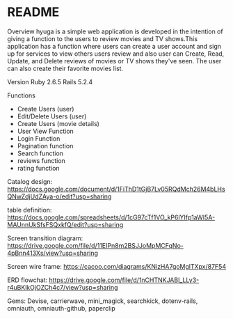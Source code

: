# README

Overview
hyuga is a simple web application is developed in the intention of giving a function to the users to review movies and TV shows.This application has a function where users can create a user account and sign up for services to view others users review and also user can Create, Read, Update, and Delete reviews of movies or TV shows they've seen. The user can also create their favorite movies list.

Version Ruby 2.6.5 Rails 5.2.4

Functions
- Create Users (user)
- Edit/Delete Users (user)
- Create Users (movie details)
- User View Function
- Login Function
- Pagination function
- Search function
- reviews function
- rating function

Catalog design: https://docs.google.com/document/d/1FiThD1tGjB7Lv05RQdMch26M4bLHsQNwZdjUdZAya-o/edit?usp=sharing

table definition: https://docs.google.com/spreadsheets/d/1cG97cTf1VO_kP6lYIfp1aWI5A-MAUnnUkSfsFSQxkfQ/edit?usp=sharing

Screen transition diagram: https://drive.google.com/file/d/11EIPn8m2BSJJoMpMCFqNo-4pBnn413Xs/view?usp=sharing

Screen wire frame: https://cacoo.com/diagrams/KNizHA7goMglTXpx/87F54

ERD flowchat: https://drive.google.com/file/d/1nCHTNKJABl_LLy3-r4uBKlkOjOZCh4c7/view?usp=sharing

Gems: Devise, carrierwave, mini_magick, searchkick, dotenv-rails, omniauth, omniauth-github, paperclip
